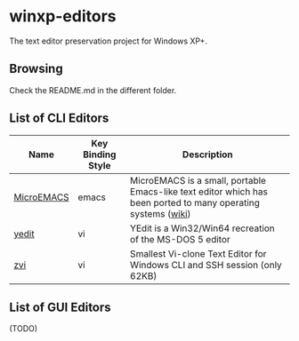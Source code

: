 # winxp-editors

The text editor preservation project for Windows XP+.

## Browsing

Check the README.md in the different folder.

## List of CLI Editors

| Name | Key Binding Style | Description |
|-|-|-|
| [MicroEMACS](memacs) | emacs | MicroEMACS is a small, portable Emacs-like text editor which has been ported to many operating systems ([wiki](https://en.wikipedia.org/wiki/MicroEMACS)) |
| [yedit](yedit) | vi | YEdit is a Win32/Win64 recreation of the MS-DOS 5 editor |
| [zvi](zvi) | vi | Smallest Vi-clone Text Editor for Windows CLI and SSH session (only 62KB) |

## List of GUI Editors

(TODO)

